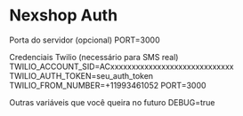# Nexshop Auth
Porta do servidor (opcional)
PORT=3000

Credenciais Twilio (necessário para SMS real)
TWILIO_ACCOUNT_SID=ACxxxxxxxxxxxxxxxxxxxxxxxxxxxxx
TWILIO_AUTH_TOKEN=seu_auth_token
TWILIO_FROM_NUMBER=+11993461052
PORT=3000

Outras variáveis que você queira no futuro
DEBUG=true